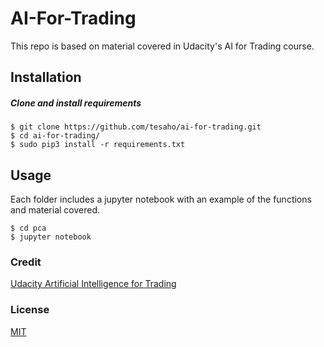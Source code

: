 # AI-For-Trading
This repo is based on material covered in Udacity's AI for Trading course.

## Installation
##### Clone and install requirements
    $ git clone https://github.com/tesaho/ai-for-trading.git
    $ cd ai-for-trading/
    $ sudo pip3 install -r requirements.txt

## Usage
Each folder includes a jupyter notebook with an example of the functions and material covered.

    $ cd pca
    $ jupyter notebook
    
### Credit
[Udacity Artificial Intelligence for Trading](https://www.udacity.com/course/ai-for-trading--nd880)

### License
[MIT](https://choosealicense.com/licenses/mit/)